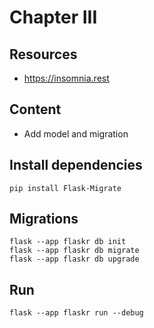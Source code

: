 # Chapter III

## Resources
- https://insomnia.rest

## Content
- Add model and migration

## Install dependencies
```
pip install Flask-Migrate
```
## Migrations
```
flask --app flaskr db init
flask --app flaskr db migrate
flask --app flaskr db upgrade
```

## Run
```
flask --app flaskr run --debug
```

